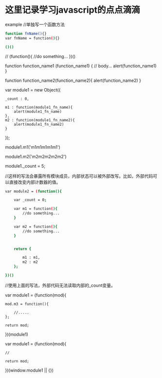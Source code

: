 这里记录学习javascript的点点滴滴
====

example
//单独写一个函数方法
``` bash
function fnName(){}
var fnName = function(){}

()()
```
//
(function(){
  //do something...
})()

function function_name1 (function_name1) {
	// body...
	alert(function_name1)
}

function function_name2(function_name2){
	alert(function_name2)
}


var module1 = new Object({

	_count : 0,

	m1 : function(module1_fn_name){
		alert(module1_fn_name)
	},
	m2 : function(module1_fn_name2){
		alert(module1_fn_name2)
	}
});


module1.m1('m1m1m1m1m1')

module1.m2('m2m2m2m2m2')

module1._count = 5;

//这样的写法会暴露所有模块成员，内部状态可以被外部改写。比如，外部代码可以直接改变内部计数器的值。

```bash
var module2 = (function(){

	var _count = 0;

	var m1 = function(){
		//do something...
	}

	var m2 = function(){
		//do something...
	}


	return {

		m1 : m1,
		m2 : m2
	};

})()
```

//使用上面的写法，外部代码无法读取内部的_count变量。


var module1 = (function(mod){

	mod.m3 = function(){

		//.....
	};

	return mod;

})(module1)


var module1 = (function(mod){

	//

	return mod;


})(window.module1 || {})
